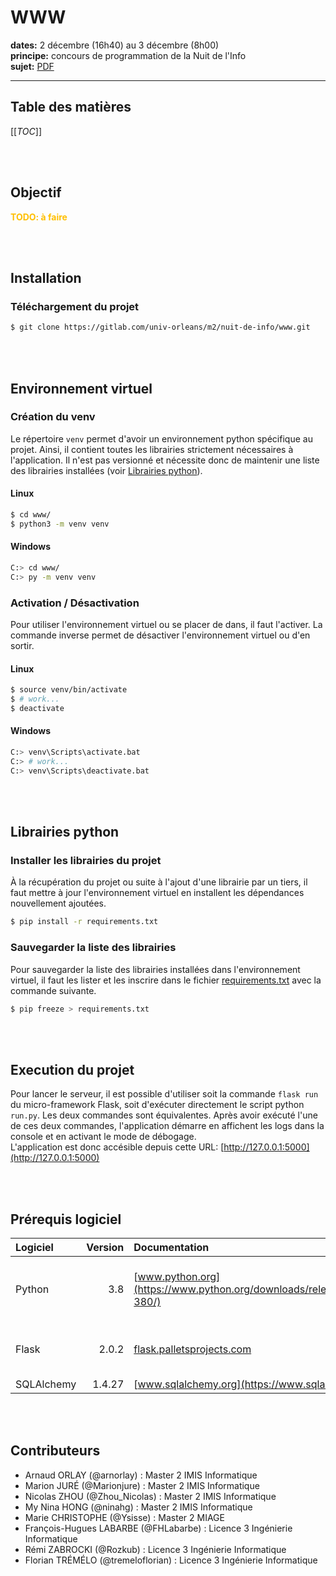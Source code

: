 # WWW

**dates:** 2 décembre (16h40) au 3 décembre (8h00)  
**principe:** concours de programmation de la Nuit de l'Info  
**sujet:** [PDF](sujet.pdf)  
___


## Table des matières
[[_TOC_]]

<br/><br>

## Objectif
<div style="color:#ffbf00; font-weight: bold">TODO: à faire</div>


<br/><br>

## Installation
### Téléchargement du projet
```sh
$ git clone https://gitlab.com/univ-orleans/m2/nuit-de-info/www.git
```


<br/><br>

## Environnement virtuel
### Création du venv
Le répertoire `venv` permet d'avoir un environnement python spécifique au projet. Ainsi, il contient toutes les librairies strictement nécessaires à l'application. Il n'est pas versionné et nécessite donc de maintenir une liste des librairies installées (voir [Librairies python](#librairies-python)).
#### Linux
```sh
$ cd www/
$ python3 -m venv venv
```
#### Windows
```sh
C:> cd www/
C:> py -m venv venv
```

### Activation / Désactivation
Pour utiliser l'environnement virtuel ou se placer de dans, il faut l'activer. La commande inverse permet de désactiver l'environnement virtuel ou d'en sortir.
#### Linux
```sh
$ source venv/bin/activate
$ # work...
$ deactivate
```
#### Windows
```sh
C:> venv\Scripts\activate.bat
C:> # work...
C:> venv\Scripts\deactivate.bat
```


<br/><br>

## Librairies python
### Installer les librairies du projet
À la récupération du projet ou suite à l'ajout d'une librairie par un tiers, il faut mettre à jour l'environnement 
virtuel  en installent les dépendances nouvellement ajoutées.
```sh
$ pip install -r requirements.txt
```

### Sauvegarder la liste des librairies
Pour sauvegarder la liste des librairies installées dans l'environnement virtuel, il faut les lister et les 
inscrire dans le fichier [requirements.txt](requirements.txt) avec la commande suivante.
```sh
$ pip freeze > requirements.txt
```


<br/><br>

## Execution du projet
Pour lancer le serveur, il est possible d'utiliser soit la commande `flask run` du micro-framework Flask, soit d'exécuter
directement le script python `run.py`. Les deux commandes sont équivalentes. Après avoir exécuté l'une de ces deux 
commandes, l'application démarre en affichent les logs dans la console et en activant le mode de débogage.  
L'application est donc accésible depuis cette URL: [http://127.0.0.1:5000](http://127.0.0.1:5000)


<br/><br>

## Prérequis logiciel
| Logiciel | Version | Documentation | Description |
| :-- | --: | :-- | :-- |
| Python | 3.8 | [www.python.org](https://www.python.org/downloads/release/python-380/) | Langage de programmation utilisé pour exécuter le projet. |
| Flask | 2.0.2 | [flask.palletsprojects.com](https://flask.palletsprojects.com/en/2.0.x/) | Microframework de développement web python. |
| SQLAlchemy | 1.4.27 | [www.sqlalchemy.org](https://www.sqlalchemy.org/) | ORM python. |


<br/><br>

## Contributeurs
- Arnaud ORLAY (@arnorlay) : Master 2 IMIS Informatique
- Marion JURÉ (@Marionjure) : Master 2 IMIS Informatique
- Nicolas ZHOU (@Zhou_Nicolas) : Master 2 IMIS Informatique
- My Nina HONG (@ninahg) : Master 2 IMIS Informatique
- Marie CHRISTOPHE (@Ysisse) : Master 2 MIAGE
- François-Hugues LABARBE (@FHLabarbe) : Licence 3 Ingénierie Informatique
- Rémi ZABROCKI (@Rozkub) : Licence 3 Ingénierie Informatique
- Florian TRÉMÉLO (@tremeloflorian) : Licence 3 Ingénierie Informatique